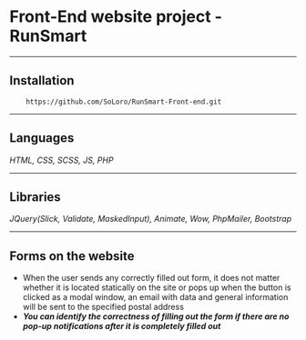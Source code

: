 # Front-End website project - RunSmart
____
## Installation
```
    https://github.com/SoLoro/RunSmart-Front-end.git
```
____
## Languages
*HTML, CSS, SCSS, JS, PHP*
____
## Libraries
*JQuery(Slick, Validate, MaskedInput), Animate, Wow, PhpMailer, Bootstrap*
____
## Forms on the website
- When the user sends any correctly filled out form, it does not matter whether it is located statically on the site or pops up when the button is clicked as a modal window, an email with data and general information will be sent to the specified postal address
- ***You can identify the correctness of filling out the form if there are no pop-up notifications after it is completely filled out***

